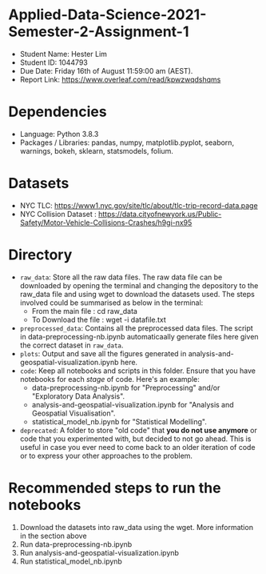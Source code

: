 # Applied-Data-Science-2021-Semester-2-Assignment-1

- Student Name: Hester Lim 
- Student ID: 1044793
- Due Date: Friday 16th of August 11:59:00 am (AEST).
- Report Link: https://www.overleaf.com/read/kpwzwqdshqms

# Dependencies
- Language: Python 3.8.3
- Packages / Libraries: pandas, numpy, matplotlib.pyplot, seaborn, warnings, bokeh, sklearn, statsmodels, folium. 

# Datasets
- NYC TLC: https://www1.nyc.gov/site/tlc/about/tlc-trip-record-data.page
- NYC Collision Dataset : https://data.cityofnewyork.us/Public-Safety/Motor-Vehicle-Collisions-Crashes/h9gi-nx95 

# Directory
- `raw_data`: Store all the raw data files. The raw data file can be downloaded by opening the terminal and changing the depository to the raw_data file and using wget to download the datasets used. The steps involved could be summarised as below in the terminal:
    - From the main file : cd raw_data
    - To Download the file : wget -i datafile.txt
- `preprocessed_data`: Contains all the preprocessed data files. The script in data-preprocessing-nb.ipynb automaticaally generate files here given the correct dataset in `raw_data`.
- `plots`: Output and save all the figures generated in analysis-and-geospatial-visualization.ipynb here.
- `code`: Keep all notebooks and scripts in this folder. Ensure that you have notebooks for each _stage_ of code. Here's an example:
    - data-preprocessing-nb.ipynb for "Preprocessing" and/or "Exploratory Data Analysis".
    - analysis-and-geospatial-visualization.ipynb for "Analysis and Geospatial Visualisation".
    - statistical_model_nb.ipynb for "Statistical Modelling".
- `deprecated`: A folder to store "old code" that **you do not use anymore** or code that you experimented with, but decided to not go ahead. This is useful in case you ever need to come back to an older iteration of code or to express your other approaches to the problem.

# Recommended steps to run the notebooks
1. Download the datasets into raw_data using the wget. More information in the section above
2. Run data-preprocessing-nb.ipynb
3. Run analysis-and-geospatial-visualization.ipynb
4. Run statistical_model_nb.ipynb
